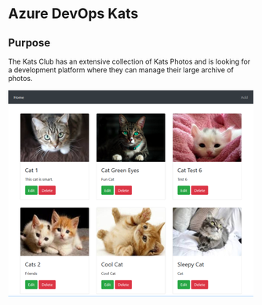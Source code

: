 # Azure DevOps Kats

## Purpose

The Kats Club has an extensive collection of Kats Photos and is looking for a development platform where they can manage their large archive of photos.  


![](articles/assets/web.png)
